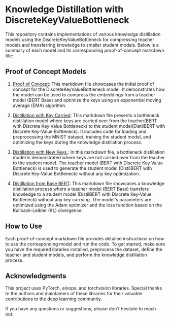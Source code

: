 # Knowledge Distillation with DiscreteKeyValueBottleneck

This repository contains implementations of various knowledge distillation models using the DiscreteKeyValueBottleneck for compressing teacher models and transferring knowledge to smaller student models. Below is a summary of each model and its corresponding proof-of-concept markdown file:

## Proof of Concept Models

1. [Proof of Concept](https://github.com/alpersergen/Thesis_Repo/blob/main/Proof_of_Concept/Readme.md): This markdown file showcases the initial proof of concept for the DiscreteKeyValueBottleneck model. It demonstrates how the model can be used to compress the embeddings from a teacher model (BERT Base) and optimize the keys using an exponential moving average (EMA) algorithm.

2. [Distillation with Key Carried](https://github.com/alpersergen/Thesis_Repo/blob/main/Bottleneck_Distillation_Keys_Carried/Readme.md): This markdown file presents a bottleneck distillation model where keys are carried over from the teacher(BERT with Discrete Key Value Bottleneck) to the student model(DistilBERT with Discrete Key-Value Bottleneck). It includes code for loading and preprocessing the MNIST dataset, training the student model, and optimizing the keys during the knowledge distillation process.

3. [Distillation with New Keys ](https://github.com/alpersergen/Thesis_Repo/blob/main/Bottleneck_Distillation_With_New_Keys/Readme.md): In this markdown file, a bottleneck distillation model is demonstrated where keys are not carried over from the teacher to the student model. The teacher model (BERT with Discrete Key Value Bottleneck) is used to generate the student model (DistilBERT with Discrete Key-Value Bottleneck) without any key optimization.

4. [Distillation from Base BERT](https://github.com/alpersergen/Thesis_Repo/blob/main/Bottleneck_Only_Student_Network/Readme.md): This markdown file showcases a knowledge distillation process where a teacher model (BERT Base) transfers knowledge to a student model (DistilBERT with Discrete Key-Value Bottleneck) without any key carrying. The model's parameters are optimized using the Adam optimizer and the loss function based on the Kullback-Leibler (KL) divergence.

## How to Use

Each proof-of-concept markdown file provides detailed instructions on how to use the corresponding model and run the code. To get started, make sure you have the required libraries installed, preprocess the dataset, define the teacher and student models, and perform the knowledge distillation process.

## Acknowledgments

This project uses PyTorch, einops, and torchvision libraries. Special thanks to the authors and maintainers of these libraries for their valuable contributions to the deep learning community.

If you have any questions or suggestions, please don't hesitate to reach out.
